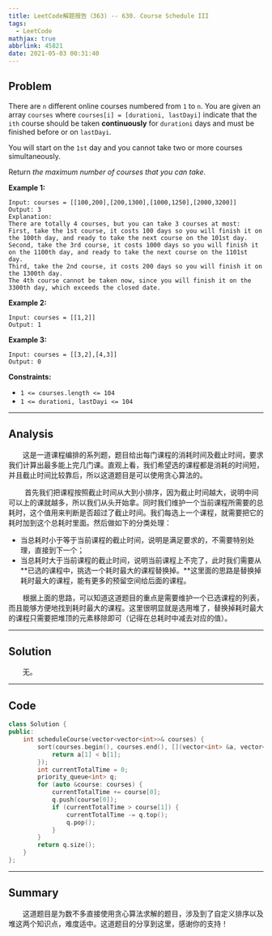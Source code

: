 ```yaml
---
title: LeetCode解题报告（363) -- 630. Course Schedule III
tags:
  - LeetCode
mathjax: true
abbrlink: 45821
date: 2021-05-03 00:31:40
---
```


## Problem

There are `n` different online courses numbered from `1` to `n`. You are given an array `courses` where `courses[i] = [durationi, lastDayi]` indicate that the `ith` course should be taken **continuously** for `durationi` days and must be finished before or on `lastDayi`.

You will start on the `1st` day and you cannot take two or more courses simultaneously.

Return *the maximum number of courses that you can take*.

<!-- more -->

**Example 1:**

```
Input: courses = [[100,200],[200,1300],[1000,1250],[2000,3200]]
Output: 3
Explanation: 
There are totally 4 courses, but you can take 3 courses at most:
First, take the 1st course, it costs 100 days so you will finish it on the 100th day, and ready to take the next course on the 101st day.
Second, take the 3rd course, it costs 1000 days so you will finish it on the 1100th day, and ready to take the next course on the 1101st day. 
Third, take the 2nd course, it costs 200 days so you will finish it on the 1300th day. 
The 4th course cannot be taken now, since you will finish it on the 3300th day, which exceeds the closed date.
```

**Example 2:**

```
Input: courses = [[1,2]]
Output: 1
```

**Example 3:**

```
Input: courses = [[3,2],[4,3]]
Output: 0
```

**Constraints:**

- `1 <= courses.length <= 104`
- `1 <= durationi, lastDayi <= 104`

------

## Analysis

&emsp;&emsp;这是一道课程编排的系列题，题目给出每门课程的消耗时间及截止时间，要求我们计算出最多能上完几门课。直观上看，我们希望选的课程都是消耗的时间短，并且截止时间比较靠后，所以这道题目是可以使用贪心算法的。

&emsp;&emsp; 首先我们把课程按照截止时间从大到小排序，因为截止时间越大，说明中间可以上的课就越多，所以我们从头开始拿。同时我们维护一个当前课程所需要的总耗时，这个值用来判断是否超过了截止时间。我们每选上一个课程，就需要把它的耗时加到这个总耗时里面。然后做如下的分类处理：

- 当总耗时小于等于当前课程的截止时间，说明是满足要求的，不需要特别处理，直接到下一个；
- 当总耗时大于当前课程的截止时间，说明当前课程上不完了，此时我们需要从**已选的课程中，挑选一个耗时最大的课程替换掉。**这里面的思路是替换掉耗时最大的课程，能有更多的预留空间给后面的课程。

 &emsp;&emsp;根据上面的思路，可以知道这道题目的重点是需要维护一个已选课程的列表，而且能够方便地找到耗时最大的课程。这里很明显就是选用堆了，替换掉耗时最大的课程只需要把堆顶的元素移除即可（记得在总耗时中减去对应的值）。

------

## Solution

&emsp;&emsp;无。

------

## Code

```c++
class Solution {
public:
    int scheduleCourse(vector<vector<int>>& courses) {
        sort(courses.begin(), courses.end(), [](vector<int> &a, vector<int> &b) {
            return a[1] < b[1];
        });
        int currentTotalTime = 0;
        priority_queue<int> q;
        for (auto &course: courses) {
            currentTotalTime += course[0];
            q.push(course[0]);
            if (currentTotalTime > course[1]) {
                currentTotalTime -= q.top();
                q.pop();
            }
        }
        return q.size();
    }
};
```

------

## Summary

&emsp;&emsp;这道题目是为数不多直接使用贪心算法求解的题目，涉及到了自定义排序以及堆这两个知识点，难度适中。这道题目的分享到这里，感谢你的支持！

